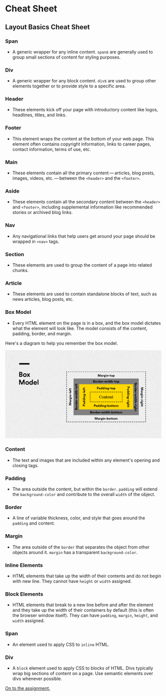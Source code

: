 # Cheat Sheet

## Layout Basics Cheat Sheet

### Span

* A generic wrapper for any inline content. `span`s are generally used to group small sections of content for styling purposes.

### Div

* A generic wrapper for any block content. `div`s are used to group other elements together or to provide style to a specific area.

### Header

* These elements kick off your page with introductory content like logos, headlines, titles, and links.

### Footer

* This element wraps the content at the bottom of your web page. This element often contains copyright information, links to career pages, contact information, terms of use, etc.

### Main

* These elements contain all the primary content — articles, blog posts, images, videos, etc. — between the `<header>` and the `<footer>`.

### Aside

* These elements contain all the secondary content between the `<header>` and `<footer>`, including supplemental information like recommended stories or archived blog links.

### Nav

* Any navigational links that help users get around your page should be wrapped in `<nav>` tags.

### Section

* These elements are used to group the content of a page into related chunks.

### Article

* These elements are used to contain standalone blocks of text, such as news articles, blog posts, etc.

### Box Model

* Every HTML element on the page is in a box, and the box model dictates what the element will look like. The model consists of the content, padding, border, and margin.

Here's a diagram to help you remember the box model.

![](../.gitbook/assets/box-model.png)

### Content

* The text and images that are included within any element's opening and closing tags.

### Padding

* The area outside the content, but within the `border`. `padding` will extend the `background-color` and contribute to the overall `width` of the object.

### Border

* A line of variable thickness, color, and style that goes around the `padding` and content.

### Margin

* The area outside of the `border` that separates the object from other objects around it. `margin` has a transparent `background-color`.

### Inline Elements

* HTML elements that take up the width of their contents and do not begin with new line. They cannot have `height` or `width` assigned.

### Block Elements

* HTML elements that break to a new line before and after the element and they take up the width of their containers by default \(this is often the browser window itself\). They can have `padding`, `margin`, `height`, and `width` assigned.

### Span

* An element used to apply CSS to `inline` HTML.

### Div

* A `block` element used to apply CSS to blocks of HTML. Divs typically wrap big sections of content on a page. Use semantic elements over divs whenever possible.

[On to the assignment.](layout-basics-assignment/)

